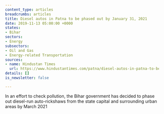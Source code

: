 ```yaml
---
content_type: articles
breadcrumbs: articles
title: Diesel autos in Patna to be phased out by January 31, 2021
date: 2019-11-13 05:00:00 +0000
states:
- Bihar
sectors:
- Energy
subsectors:
- Oil and Gas
- Energy-related Transportation
sources:
- name: Hindustan Times
  url: https://www.hindustantimes.com/patna/diesel-autos-in-patna-to-be-phased-out-by-january-31-2021/story-PyIn8YRZH3payD8qXNkHKI.html
details: []
is_newsletter: false

---
```

In an effort to check pollution, the Bihar government has decided to phase out diesel-run auto-rickshaws from the state capital and surrounding urban areas by March 2021
